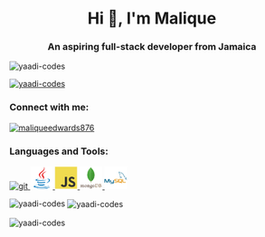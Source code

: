 <h1 align="center">Hi 👋, I'm Malique</h1>
<h3 align="center">An aspiring full-stack developer from Jamaica</h3>

<p align="left"> <img src="https://komarev.com/ghpvc/?username=yaadi-codes&label=Profile%20views&color=0e75b6&style=flat" alt="yaadi-codes" /> </p>

<p align="left"> <a href="https://github.com/ryo-ma/github-profile-trophy"><img src="https://github-profile-trophy.vercel.app/?username=yaadi-codes" alt="yaadi-codes" /></a> </p>

<h3 align="left">Connect with me:</h3>
<p align="left">
<a href="https://linkedin.com/in/maliqueedwards876" target="blank"><img align="center" src="https://raw.githubusercontent.com/rahuldkjain/github-profile-readme-generator/master/src/images/icons/Social/linked-in-alt.svg" alt="maliqueedwards876" height="30" width="40" /></a>
</p>

<h3 align="left">Languages and Tools:</h3>
<p align="left"> <a href="https://git-scm.com/" target="_blank" rel="noreferrer"> <img src="https://www.vectorlogo.zone/logos/git-scm/git-scm-icon.svg" alt="git" width="40" height="40"/> </a> <a href="https://www.java.com" target="_blank" rel="noreferrer"> <img src="https://raw.githubusercontent.com/devicons/devicon/master/icons/java/java-original.svg" alt="java" width="40" height="40"/> </a> <a href="https://developer.mozilla.org/en-US/docs/Web/JavaScript" target="_blank" rel="noreferrer"> <img src="https://raw.githubusercontent.com/devicons/devicon/master/icons/javascript/javascript-original.svg" alt="javascript" width="40" height="40"/> </a> <a href="https://www.mongodb.com/" target="_blank" rel="noreferrer"> <img src="https://raw.githubusercontent.com/devicons/devicon/master/icons/mongodb/mongodb-original-wordmark.svg" alt="mongodb" width="40" height="40"/> </a> <a href="https://www.mysql.com/" target="_blank" rel="noreferrer"> <img src="https://raw.githubusercontent.com/devicons/devicon/master/icons/mysql/mysql-original-wordmark.svg" alt="mysql" width="40" height="40"/> </a> </p>

<p><img align="left" src="https://github-readme-stats.vercel.app/api/top-langs?username=yaadi-codes&show_icons=true&locale=en&layout=compact" alt="yaadi-codes" /></p>

<p>&nbsp;<img align="center" src="https://github-readme-stats.vercel.app/api?username=yaadi-codes&show_icons=true&locale=en" alt="yaadi-codes" /></p>

<p><img align="center" src="https://github-readme-streak-stats.herokuapp.com/?user=yaadi-codes&" alt="yaadi-codes" /></p>
